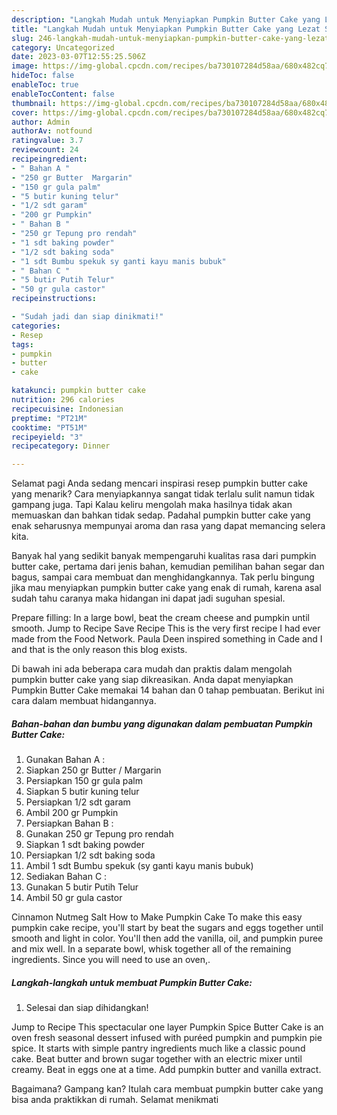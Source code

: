```yaml
---
description: "Langkah Mudah untuk Menyiapkan Pumpkin Butter Cake yang Lezat Sekali"
title: "Langkah Mudah untuk Menyiapkan Pumpkin Butter Cake yang Lezat Sekali"
slug: 246-langkah-mudah-untuk-menyiapkan-pumpkin-butter-cake-yang-lezat-sekali
category: Uncategorized
date: 2023-03-07T12:55:25.506Z
image: https://img-global.cpcdn.com/recipes/ba730107284d58aa/680x482cq70/pumpkin-butter-cake-foto-resep-utama.jpg
hideToc: false
enableToc: true
enableTocContent: false
thumbnail: https://img-global.cpcdn.com/recipes/ba730107284d58aa/680x482cq70/pumpkin-butter-cake-foto-resep-utama.jpg
cover: https://img-global.cpcdn.com/recipes/ba730107284d58aa/680x482cq70/pumpkin-butter-cake-foto-resep-utama.jpg
author: Admin
authorAv: notfound
ratingvalue: 3.7
reviewcount: 24
recipeingredient:
- " Bahan A "
- "250 gr Butter  Margarin"
- "150 gr gula palm"
- "5 butir kuning telur"
- "1/2 sdt garam"
- "200 gr Pumpkin"
- " Bahan B "
- "250 gr Tepung pro rendah"
- "1 sdt baking powder"
- "1/2 sdt baking soda"
- "1 sdt Bumbu spekuk sy ganti kayu manis bubuk"
- " Bahan C "
- "5 butir Putih Telur"
- "50 gr gula castor"
recipeinstructions:

- "Sudah jadi dan siap dinikmati!"
categories:
- Resep
tags:
- pumpkin
- butter
- cake

katakunci: pumpkin butter cake 
nutrition: 296 calories
recipecuisine: Indonesian
preptime: "PT21M"
cooktime: "PT51M"
recipeyield: "3"
recipecategory: Dinner

---
```



Selamat pagi Anda sedang mencari inspirasi resep pumpkin butter cake yang menarik? Cara menyiapkannya sangat tidak terlalu sulit namun tidak gampang juga. Tapi Kalau keliru mengolah maka hasilnya tidak akan memuaskan dan bahkan tidak sedap. Padahal pumpkin butter cake yang enak seharusnya mempunyai aroma dan rasa yang dapat memancing selera kita.


Banyak hal yang sedikit banyak mempengaruhi kualitas rasa dari pumpkin butter cake, pertama dari jenis bahan, kemudian pemilihan bahan segar dan bagus, sampai cara membuat dan menghidangkannya. Tak perlu bingung jika mau menyiapkan pumpkin butter cake yang enak di rumah, karena asal sudah tahu caranya maka hidangan ini dapat jadi suguhan spesial.

Prepare filling: In a large bowl, beat the cream cheese and pumpkin until smooth. Jump to Recipe Save Recipe This is the very first recipe I had ever made from the Food Network. Paula Deen inspired something in Cade and I and that is the only reason this blog exists.


Di bawah ini ada beberapa cara mudah dan praktis dalam mengolah pumpkin butter cake yang siap dikreasikan. Anda dapat menyiapkan Pumpkin Butter Cake memakai 14 bahan dan 0 tahap pembuatan. Berikut ini cara dalam membuat hidangannya.

<!--inarticleads1-->

##### Bahan-bahan dan bumbu yang digunakan dalam pembuatan Pumpkin Butter Cake:

1. Gunakan  Bahan A :
1. Siapkan 250 gr Butter / Margarin
1. Persiapkan 150 gr gula palm
1. Siapkan 5 butir kuning telur
1. Persiapkan 1/2 sdt garam
1. Ambil 200 gr Pumpkin
1. Persiapkan  Bahan B :
1. Gunakan 250 gr Tepung pro rendah
1. Siapkan 1 sdt baking powder
1. Persiapkan 1/2 sdt baking soda
1. Ambil 1 sdt Bumbu spekuk (sy ganti kayu manis bubuk)
1. Sediakan  Bahan C :
1. Gunakan 5 butir Putih Telur
1. Ambil 50 gr gula castor


Cinnamon Nutmeg Salt How to Make Pumpkin Cake To make this easy pumpkin cake recipe, you&#39;ll start by beat the sugars and eggs together until smooth and light in color. You&#39;ll then add the vanilla, oil, and pumpkin puree and mix well. In a separate bowl, whisk together all of the remaining ingredients. Since you will need to use an oven,. 

<!--inarticleads2-->

##### Langkah-langkah untuk membuat Pumpkin Butter Cake:


1. Selesai dan siap dihidangkan!

Jump to Recipe This spectacular one layer Pumpkin Spice Butter Cake is an oven fresh seasonal dessert infused with puréed pumpkin and pumpkin pie spice. It starts with simple pantry ingredients much like a classic pound cake. Beat butter and brown sugar together with an electric mixer until creamy. Beat in eggs one at a time. Add pumpkin butter and vanilla extract. 

Bagaimana? Gampang kan? Itulah cara membuat pumpkin butter cake yang bisa anda praktikkan di rumah. Selamat menikmati
